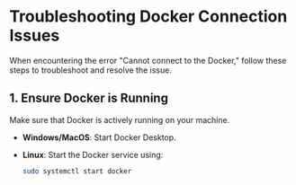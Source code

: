 # Troubleshooting Docker Connection Issues

When encountering the error "Cannot connect to the Docker," follow these steps to troubleshoot and resolve the issue.

## 1. Ensure Docker is Running

Make sure that Docker is actively running on your machine.

- **Windows/MacOS**: Start Docker Desktop.
- **Linux**: Start the Docker service using:

  ```bash
  sudo systemctl start docker
  ```
